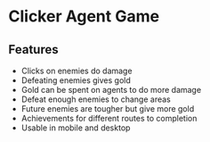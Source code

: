# Clicker Agent Game

## Features

- Clicks on enemies do damage
- Defeating enemies gives gold
- Gold can be spent on agents to do more damage
- Defeat enough enemies to change areas
- Future enemies are tougher but give more gold
- Achievements for different routes to completion
- Usable in mobile and desktop
